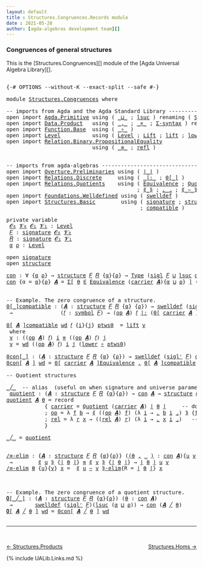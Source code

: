 ```yaml
---
layout: default
title : Structures.Congruences.Records module
date : 2021-05-28
author: [agda-algebras development team][]
---
```



### <a id="congruences-of-general-structures">Congruences of general structures</a>

This is the [Structures.Congruences][] module of the [Agda Universal Algebra Library][].

<pre class="Agda">

<a id="323" class="Symbol">{-#</a> <a id="327" class="Keyword">OPTIONS</a> <a id="335" class="Pragma">--without-K</a> <a id="347" class="Pragma">--exact-split</a> <a id="361" class="Pragma">--safe</a> <a id="368" class="Symbol">#-}</a>

<a id="373" class="Keyword">module</a> <a id="380" href="Structures.Congruences.html" class="Module">Structures.Congruences</a> <a id="403" class="Keyword">where</a>

<a id="410" class="Comment">-- imports from Agda and the Agda Standard Library -------------------------------------------</a>
<a id="505" class="Keyword">open</a> <a id="510" class="Keyword">import</a> <a id="517" href="Agda.Primitive.html" class="Module">Agda.Primitive</a> <a id="532" class="Keyword">using</a> <a id="538" class="Symbol">(</a> <a id="540" href="Agda.Primitive.html#810" class="Primitive Operator">_⊔_</a> <a id="544" class="Symbol">;</a> <a id="546" href="Agda.Primitive.html#780" class="Primitive">lsuc</a> <a id="551" class="Symbol">)</a> <a id="553" class="Keyword">renaming</a> <a id="562" class="Symbol">(</a> <a id="564" href="Agda.Primitive.html#326" class="Primitive">Set</a>  <a id="569" class="Symbol">to</a> <a id="572" class="Primitive">Type</a> <a id="577" class="Symbol">)</a>
<a id="579" class="Keyword">open</a> <a id="584" class="Keyword">import</a> <a id="591" href="Data.Product.html" class="Module">Data.Product</a>   <a id="606" class="Keyword">using</a> <a id="612" class="Symbol">(</a> <a id="614" href="Agda.Builtin.Sigma.html#236" class="InductiveConstructor Operator">_,_</a> <a id="618" class="Symbol">;</a> <a id="620" href="Data.Product.html#1167" class="Function Operator">_×_</a> <a id="624" class="Symbol">;</a> <a id="626" href="Data.Product.html#916" class="Function">Σ-syntax</a> <a id="635" class="Symbol">)</a> <a id="637" class="Keyword">renaming</a> <a id="646" class="Symbol">(</a> <a id="648" href="Agda.Builtin.Sigma.html#252" class="Field">proj₁</a> <a id="654" class="Symbol">to</a> <a id="657" class="Field">fst</a> <a id="661" class="Symbol">)</a>
<a id="663" class="Keyword">open</a> <a id="668" class="Keyword">import</a> <a id="675" href="Function.Base.html" class="Module">Function.Base</a>  <a id="690" class="Keyword">using</a> <a id="696" class="Symbol">(</a> <a id="698" href="Function.Base.html#1031" class="Function Operator">_∘_</a> <a id="702" class="Symbol">)</a>
<a id="704" class="Keyword">open</a> <a id="709" class="Keyword">import</a> <a id="716" href="Level.html" class="Module">Level</a>          <a id="731" class="Keyword">using</a> <a id="737" class="Symbol">(</a> <a id="739" href="Agda.Primitive.html#597" class="Postulate">Level</a> <a id="745" class="Symbol">;</a> <a id="747" href="Level.html#400" class="Record">Lift</a> <a id="752" class="Symbol">;</a> <a id="754" href="Level.html#457" class="InductiveConstructor">lift</a> <a id="759" class="Symbol">;</a> <a id="761" href="Level.html#470" class="Field">lower</a> <a id="767" class="Symbol">)</a>
<a id="769" class="Keyword">open</a> <a id="774" class="Keyword">import</a> <a id="781" href="Relation.Binary.PropositionalEquality.html" class="Module">Relation.Binary.PropositionalEquality</a>
                           <a id="846" class="Keyword">using</a> <a id="852" class="Symbol">(</a> <a id="854" href="Agda.Builtin.Equality.html#151" class="Datatype Operator">_≡_</a> <a id="858" class="Symbol">;</a> <a id="860" href="Agda.Builtin.Equality.html#208" class="InductiveConstructor">refl</a> <a id="865" class="Symbol">)</a>


<a id="869" class="Comment">-- imports from agda-algebras --------------------------------------------------------------</a>
<a id="962" class="Keyword">open</a> <a id="967" class="Keyword">import</a> <a id="974" href="Overture.Preliminaries.html" class="Module">Overture.Preliminaries</a> <a id="997" class="Keyword">using</a> <a id="1003" class="Symbol">(</a> <a id="1005" href="Overture.Preliminaries.html#4245" class="Function Operator">∣_∣</a> <a id="1009" class="Symbol">)</a>
<a id="1011" class="Keyword">open</a> <a id="1016" class="Keyword">import</a> <a id="1023" href="Relations.Discrete.html" class="Module">Relations.Discrete</a>     <a id="1046" class="Keyword">using</a> <a id="1052" class="Symbol">(</a> <a id="1054" href="Relations.Discrete.html#6393" class="Function Operator">_|:_</a> <a id="1059" class="Symbol">;</a> <a id="1061" href="Relations.Discrete.html#4046" class="Function Operator">0[_]</a> <a id="1066" class="Symbol">)</a>
<a id="1068" class="Keyword">open</a> <a id="1073" class="Keyword">import</a> <a id="1080" href="Relations.Quotients.html" class="Module">Relations.Quotients</a>    <a id="1103" class="Keyword">using</a> <a id="1109" class="Symbol">(</a> <a id="1111" href="Relations.Quotients.html#1601" class="Function">Equivalence</a> <a id="1123" class="Symbol">;</a> <a id="1125" href="Relations.Quotients.html#4826" class="Function">Quotient</a> <a id="1134" class="Symbol">;</a> <a id="1136" href="Relations.Quotients.html#6893" class="Function Operator">0[_]Equivalence</a>
                                         <a id="1193" class="Symbol">;</a> <a id="1195" href="Relations.Quotients.html#5179" class="Function Operator">⟪_⟫</a> <a id="1199" class="Symbol">;</a> <a id="1201" href="Relations.Quotients.html#5372" class="Function Operator">⌞_⌟</a> <a id="1205" class="Symbol">;</a> <a id="1207" href="Relations.Quotients.html#7019" class="Function Operator">⟪_∼_⟫-elim</a> <a id="1218" class="Symbol">;</a> <a id="1220" href="Relations.Quotients.html#4951" class="Function Operator">_/_</a> <a id="1224" class="Symbol">)</a>
<a id="1226" class="Keyword">open</a> <a id="1231" class="Keyword">import</a> <a id="1238" href="Foundations.Welldefined.html" class="Module">Foundations.Welldefined</a> <a id="1262" class="Keyword">using</a> <a id="1268" class="Symbol">(</a> <a id="1270" href="Foundations.Welldefined.html#2935" class="Function">swelldef</a> <a id="1279" class="Symbol">)</a>
<a id="1281" class="Keyword">open</a> <a id="1286" class="Keyword">import</a> <a id="1293" href="Structures.Basic.html" class="Module">Structures.Basic</a>        <a id="1317" class="Keyword">using</a> <a id="1323" class="Symbol">(</a> <a id="1325" href="Structures.Basic.html#1258" class="Record">signature</a> <a id="1335" class="Symbol">;</a> <a id="1337" href="Structures.Basic.html#1592" class="Record">structure</a> <a id="1347" class="Symbol">;</a> <a id="1349" href="Structures.Basic.html#1494" class="Function">sigl</a> <a id="1354" class="Symbol">;</a> <a id="1356" href="Structures.Basic.html#1428" class="Function">siglʳ</a>
                                          <a id="1404" class="Symbol">;</a> <a id="1406" href="Structures.Basic.html#2328" class="Function">compatible</a> <a id="1417" class="Symbol">)</a>

<a id="1420" class="Keyword">private</a> <a id="1428" class="Keyword">variable</a>
 <a id="1438" href="Structures.Congruences.html#1438" class="Generalizable">𝓞₀</a> <a id="1441" href="Structures.Congruences.html#1441" class="Generalizable">𝓥₀</a> <a id="1444" href="Structures.Congruences.html#1444" class="Generalizable">𝓞₁</a> <a id="1447" href="Structures.Congruences.html#1447" class="Generalizable">𝓥₁</a> <a id="1450" class="Symbol">:</a> <a id="1452" href="Agda.Primitive.html#597" class="Postulate">Level</a>
 <a id="1459" href="Structures.Congruences.html#1459" class="Generalizable">𝐹</a> <a id="1461" class="Symbol">:</a> <a id="1463" href="Structures.Basic.html#1258" class="Record">signature</a> <a id="1473" href="Structures.Congruences.html#1438" class="Generalizable">𝓞₀</a> <a id="1476" href="Structures.Congruences.html#1441" class="Generalizable">𝓥₀</a>
 <a id="1480" href="Structures.Congruences.html#1480" class="Generalizable">𝑅</a> <a id="1482" class="Symbol">:</a> <a id="1484" href="Structures.Basic.html#1258" class="Record">signature</a> <a id="1494" href="Structures.Congruences.html#1444" class="Generalizable">𝓞₁</a> <a id="1497" href="Structures.Congruences.html#1447" class="Generalizable">𝓥₁</a>
 <a id="1501" href="Structures.Congruences.html#1501" class="Generalizable">α</a> <a id="1503" href="Structures.Congruences.html#1503" class="Generalizable">ρ</a> <a id="1505" class="Symbol">:</a> <a id="1507" href="Agda.Primitive.html#597" class="Postulate">Level</a>

<a id="1514" class="Keyword">open</a> <a id="1519" href="Structures.Basic.html#1258" class="Module">signature</a>
<a id="1529" class="Keyword">open</a> <a id="1534" href="Structures.Basic.html#1592" class="Module">structure</a>

<a id="con"></a><a id="1545" href="Structures.Congruences.html#1545" class="Function">con</a> <a id="1549" class="Symbol">:</a> <a id="1551" class="Symbol">∀</a> <a id="1553" class="Symbol">{</a><a id="1554" href="Structures.Congruences.html#1554" class="Bound">α</a> <a id="1556" href="Structures.Congruences.html#1556" class="Bound">ρ</a><a id="1557" class="Symbol">}</a> <a id="1559" class="Symbol">→</a> <a id="1561" href="Structures.Basic.html#1592" class="Record">structure</a> <a id="1571" href="Structures.Congruences.html#1459" class="Generalizable">𝐹</a> <a id="1573" href="Structures.Congruences.html#1480" class="Generalizable">𝑅</a> <a id="1575" class="Symbol">{</a><a id="1576" href="Structures.Congruences.html#1554" class="Bound">α</a><a id="1577" class="Symbol">}{</a><a id="1579" href="Structures.Congruences.html#1556" class="Bound">ρ</a><a id="1580" class="Symbol">}</a> <a id="1582" class="Symbol">→</a> <a id="1584" href="Structures.Congruences.html#572" class="Primitive">Type</a> <a id="1589" class="Symbol">(</a><a id="1590" href="Structures.Basic.html#1494" class="Function">sigl</a> <a id="1595" href="Structures.Congruences.html#1459" class="Generalizable">𝐹</a> <a id="1597" href="Agda.Primitive.html#810" class="Primitive Operator">⊔</a> <a id="1599" href="Agda.Primitive.html#780" class="Primitive">lsuc</a> <a id="1604" href="Structures.Congruences.html#1554" class="Bound">α</a> <a id="1606" href="Agda.Primitive.html#810" class="Primitive Operator">⊔</a> <a id="1608" href="Agda.Primitive.html#780" class="Primitive">lsuc</a> <a id="1613" href="Structures.Congruences.html#1556" class="Bound">ρ</a><a id="1614" class="Symbol">)</a>
<a id="1616" href="Structures.Congruences.html#1545" class="Function">con</a> <a id="1620" class="Symbol">{</a><a id="1621" class="Argument">α</a> <a id="1623" class="Symbol">=</a> <a id="1625" href="Structures.Congruences.html#1625" class="Bound">α</a><a id="1626" class="Symbol">}{</a><a id="1628" href="Structures.Congruences.html#1628" class="Bound">ρ</a><a id="1629" class="Symbol">}</a> <a id="1631" href="Structures.Congruences.html#1631" class="Bound">𝑨</a> <a id="1633" class="Symbol">=</a> <a id="1635" href="Data.Product.html#916" class="Function">Σ[</a> <a id="1638" href="Structures.Congruences.html#1638" class="Bound">θ</a> <a id="1640" href="Data.Product.html#916" class="Function">∈</a> <a id="1642" href="Relations.Quotients.html#1601" class="Function">Equivalence</a> <a id="1654" class="Symbol">(</a><a id="1655" href="Structures.Basic.html#1744" class="Field">carrier</a> <a id="1663" href="Structures.Congruences.html#1631" class="Bound">𝑨</a><a id="1664" class="Symbol">){</a><a id="1666" href="Structures.Congruences.html#1625" class="Bound">α</a> <a id="1668" href="Agda.Primitive.html#810" class="Primitive Operator">⊔</a> <a id="1670" href="Structures.Congruences.html#1628" class="Bound">ρ</a><a id="1671" class="Symbol">}</a> <a id="1673" href="Data.Product.html#916" class="Function">]</a> <a id="1675" class="Symbol">(</a><a id="1676" href="Structures.Basic.html#2328" class="Function">compatible</a> <a id="1687" href="Structures.Congruences.html#1631" class="Bound">𝑨</a> <a id="1689" href="Overture.Preliminaries.html#4245" class="Function Operator">∣</a> <a id="1691" href="Structures.Congruences.html#1638" class="Bound">θ</a> <a id="1693" href="Overture.Preliminaries.html#4245" class="Function Operator">∣</a><a id="1694" class="Symbol">)</a>


<a id="1698" class="Comment">-- Example. The zero congruence of a structure.</a>
<a id="0[_]compatible"></a><a id="1746" href="Structures.Congruences.html#1746" class="Function Operator">0[_]compatible</a> <a id="1761" class="Symbol">:</a> <a id="1763" class="Symbol">(</a><a id="1764" href="Structures.Congruences.html#1764" class="Bound">𝑨</a> <a id="1766" class="Symbol">:</a> <a id="1768" href="Structures.Basic.html#1592" class="Record">structure</a> <a id="1778" href="Structures.Congruences.html#1459" class="Generalizable">𝐹</a> <a id="1780" href="Structures.Congruences.html#1480" class="Generalizable">𝑅</a> <a id="1782" class="Symbol">{</a><a id="1783" href="Structures.Congruences.html#1501" class="Generalizable">α</a><a id="1784" class="Symbol">}</a> <a id="1786" class="Symbol">{</a><a id="1787" href="Structures.Congruences.html#1503" class="Generalizable">ρ</a><a id="1788" class="Symbol">})</a> <a id="1791" class="Symbol">→</a> <a id="1793" href="Foundations.Welldefined.html#2935" class="Function">swelldef</a> <a id="1802" class="Symbol">(</a><a id="1803" href="Structures.Basic.html#1428" class="Function">siglʳ</a> <a id="1809" href="Structures.Congruences.html#1459" class="Generalizable">𝐹</a><a id="1810" class="Symbol">)</a> <a id="1812" href="Structures.Congruences.html#1501" class="Generalizable">α</a>
 <a id="1815" class="Symbol">→</a>               <a id="1831" class="Symbol">(</a><a id="1832" href="Structures.Congruences.html#1832" class="Bound">𝑓</a> <a id="1834" class="Symbol">:</a> <a id="1836" href="Structures.Basic.html#1319" class="Field">symbol</a> <a id="1843" href="Structures.Congruences.html#1459" class="Generalizable">𝐹</a><a id="1844" class="Symbol">)</a> <a id="1846" class="Symbol">→</a> <a id="1848" class="Symbol">(</a><a id="1849" href="Structures.Basic.html#1763" class="Field">op</a> <a id="1852" href="Structures.Congruences.html#1764" class="Bound">𝑨</a><a id="1853" class="Symbol">)</a> <a id="1855" href="Structures.Congruences.html#1832" class="Bound">𝑓</a> <a id="1857" href="Relations.Discrete.html#6393" class="Function Operator">|:</a> <a id="1860" class="Symbol">(</a><a id="1861" href="Relations.Discrete.html#4046" class="Function Operator">0[</a> <a id="1864" href="Structures.Basic.html#1744" class="Field">carrier</a> <a id="1872" href="Structures.Congruences.html#1764" class="Bound">𝑨</a> <a id="1874" href="Relations.Discrete.html#4046" class="Function Operator">]</a> <a id="1876" class="Symbol">{</a><a id="1877" href="Structures.Congruences.html#1503" class="Generalizable">ρ</a><a id="1878" class="Symbol">})</a>

<a id="1882" href="Structures.Congruences.html#1746" class="Function Operator">0[</a> <a id="1885" href="Structures.Congruences.html#1885" class="Bound">𝑨</a> <a id="1887" href="Structures.Congruences.html#1746" class="Function Operator">]compatible</a> <a id="1899" href="Structures.Congruences.html#1899" class="Bound">wd</a> <a id="1902" href="Structures.Congruences.html#1902" class="Bound">𝑓</a> <a id="1904" class="Symbol">{</a><a id="1905" href="Structures.Congruences.html#1905" class="Bound">i</a><a id="1906" class="Symbol">}{</a><a id="1908" href="Structures.Congruences.html#1908" class="Bound">j</a><a id="1909" class="Symbol">}</a> <a id="1911" href="Structures.Congruences.html#1911" class="Bound">ptws0</a>  <a id="1918" class="Symbol">=</a> <a id="1920" href="Level.html#457" class="InductiveConstructor">lift</a> <a id="1925" href="Structures.Congruences.html#1935" class="Function">γ</a>
 <a id="1928" class="Keyword">where</a>
 <a id="1935" href="Structures.Congruences.html#1935" class="Function">γ</a> <a id="1937" class="Symbol">:</a> <a id="1939" class="Symbol">((</a><a id="1941" href="Structures.Basic.html#1763" class="Field">op</a> <a id="1944" href="Structures.Congruences.html#1885" class="Bound">𝑨</a><a id="1945" class="Symbol">)</a> <a id="1947" href="Structures.Congruences.html#1902" class="Bound">𝑓</a><a id="1948" class="Symbol">)</a> <a id="1950" href="Structures.Congruences.html#1905" class="Bound">i</a> <a id="1952" href="Agda.Builtin.Equality.html#151" class="Datatype Operator">≡</a> <a id="1954" class="Symbol">((</a><a id="1956" href="Structures.Basic.html#1763" class="Field">op</a> <a id="1959" href="Structures.Congruences.html#1885" class="Bound">𝑨</a><a id="1960" class="Symbol">)</a> <a id="1962" href="Structures.Congruences.html#1902" class="Bound">𝑓</a><a id="1963" class="Symbol">)</a> <a id="1965" href="Structures.Congruences.html#1908" class="Bound">j</a>
 <a id="1968" href="Structures.Congruences.html#1935" class="Function">γ</a> <a id="1970" class="Symbol">=</a> <a id="1972" href="Structures.Congruences.html#1899" class="Bound">wd</a> <a id="1975" class="Symbol">((</a><a id="1977" href="Structures.Basic.html#1763" class="Field">op</a> <a id="1980" href="Structures.Congruences.html#1885" class="Bound">𝑨</a><a id="1981" class="Symbol">)</a> <a id="1983" href="Structures.Congruences.html#1902" class="Bound">𝑓</a><a id="1984" class="Symbol">)</a> <a id="1986" href="Structures.Congruences.html#1905" class="Bound">i</a> <a id="1988" href="Structures.Congruences.html#1908" class="Bound">j</a> <a id="1990" class="Symbol">(</a><a id="1991" href="Level.html#470" class="Field">lower</a> <a id="1997" href="Function.Base.html#1031" class="Function Operator">∘</a> <a id="1999" href="Structures.Congruences.html#1911" class="Bound">ptws0</a><a id="2004" class="Symbol">)</a>

<a id="0con[_]"></a><a id="2007" href="Structures.Congruences.html#2007" class="Function Operator">0con[_]</a> <a id="2015" class="Symbol">:</a> <a id="2017" class="Symbol">(</a><a id="2018" href="Structures.Congruences.html#2018" class="Bound">𝑨</a> <a id="2020" class="Symbol">:</a> <a id="2022" href="Structures.Basic.html#1592" class="Record">structure</a> <a id="2032" href="Structures.Congruences.html#1459" class="Generalizable">𝐹</a> <a id="2034" href="Structures.Congruences.html#1480" class="Generalizable">𝑅</a> <a id="2036" class="Symbol">{</a><a id="2037" href="Structures.Congruences.html#1501" class="Generalizable">α</a><a id="2038" class="Symbol">}</a> <a id="2040" class="Symbol">{</a><a id="2041" href="Structures.Congruences.html#1503" class="Generalizable">ρ</a><a id="2042" class="Symbol">})</a> <a id="2045" class="Symbol">→</a> <a id="2047" href="Foundations.Welldefined.html#2935" class="Function">swelldef</a> <a id="2056" class="Symbol">(</a><a id="2057" href="Structures.Basic.html#1428" class="Function">siglʳ</a> <a id="2063" href="Structures.Congruences.html#1459" class="Generalizable">𝐹</a><a id="2064" class="Symbol">)</a> <a id="2066" href="Structures.Congruences.html#1501" class="Generalizable">α</a> <a id="2068" class="Symbol">→</a> <a id="2070" href="Structures.Congruences.html#1545" class="Function">con</a> <a id="2074" href="Structures.Congruences.html#2018" class="Bound">𝑨</a>
<a id="2076" href="Structures.Congruences.html#2007" class="Function Operator">0con[</a> <a id="2082" href="Structures.Congruences.html#2082" class="Bound">𝑨</a> <a id="2084" href="Structures.Congruences.html#2007" class="Function Operator">]</a> <a id="2086" href="Structures.Congruences.html#2086" class="Bound">wd</a> <a id="2089" class="Symbol">=</a> <a id="2091" href="Relations.Quotients.html#6893" class="Function Operator">0[</a> <a id="2094" href="Structures.Basic.html#1744" class="Field">carrier</a> <a id="2102" href="Structures.Congruences.html#2082" class="Bound">𝑨</a> <a id="2104" href="Relations.Quotients.html#6893" class="Function Operator">]Equivalence</a> <a id="2117" href="Agda.Builtin.Sigma.html#236" class="InductiveConstructor Operator">,</a> <a id="2119" href="Structures.Congruences.html#1746" class="Function Operator">0[</a> <a id="2122" href="Structures.Congruences.html#2082" class="Bound">𝑨</a> <a id="2124" href="Structures.Congruences.html#1746" class="Function Operator">]compatible</a> <a id="2136" href="Structures.Congruences.html#2086" class="Bound">wd</a>

<a id="2140" class="Comment">-- Quotient structures</a>

<a id="_╱_"></a><a id="2164" href="Structures.Congruences.html#2164" class="Function Operator">_╱_</a>  <a id="2169" class="Comment">-- alias  (useful on when signature and universe parameters can be inferred)</a>
 <a id="quotient"></a><a id="2247" href="Structures.Congruences.html#2247" class="Function">quotient</a> <a id="2256" class="Symbol">:</a> <a id="2258" class="Symbol">(</a><a id="2259" href="Structures.Congruences.html#2259" class="Bound">𝑨</a> <a id="2261" class="Symbol">:</a> <a id="2263" href="Structures.Basic.html#1592" class="Record">structure</a> <a id="2273" href="Structures.Congruences.html#1459" class="Generalizable">𝐹</a> <a id="2275" href="Structures.Congruences.html#1480" class="Generalizable">𝑅</a> <a id="2277" class="Symbol">{</a><a id="2278" href="Structures.Congruences.html#1501" class="Generalizable">α</a><a id="2279" class="Symbol">}{</a><a id="2281" href="Structures.Congruences.html#1503" class="Generalizable">ρ</a><a id="2282" class="Symbol">})</a> <a id="2285" class="Symbol">→</a> <a id="2287" href="Structures.Congruences.html#1545" class="Function">con</a> <a id="2291" href="Structures.Congruences.html#2259" class="Bound">𝑨</a> <a id="2293" class="Symbol">→</a> <a id="2295" href="Structures.Basic.html#1592" class="Record">structure</a> <a id="2305" href="Structures.Congruences.html#1459" class="Generalizable">𝐹</a> <a id="2307" href="Structures.Congruences.html#1480" class="Generalizable">𝑅</a>
<a id="2309" href="Structures.Congruences.html#2247" class="Function">quotient</a> <a id="2318" href="Structures.Congruences.html#2318" class="Bound">𝑨</a> <a id="2320" href="Structures.Congruences.html#2320" class="Bound">θ</a> <a id="2322" class="Symbol">=</a> <a id="2324" class="Keyword">record</a>
            <a id="2343" class="Symbol">{</a> <a id="2345" href="Structures.Basic.html#1744" class="Field">carrier</a> <a id="2353" class="Symbol">=</a> <a id="2355" href="Relations.Quotients.html#4826" class="Function">Quotient</a> <a id="2364" class="Symbol">(</a><a id="2365" href="Structures.Basic.html#1744" class="Field">carrier</a> <a id="2373" href="Structures.Congruences.html#2318" class="Bound">𝑨</a><a id="2374" class="Symbol">)</a> <a id="2376" href="Overture.Preliminaries.html#4245" class="Function Operator">∣</a> <a id="2378" href="Structures.Congruences.html#2320" class="Bound">θ</a> <a id="2380" href="Overture.Preliminaries.html#4245" class="Function Operator">∣</a>     <a id="2386" class="Comment">-- domain of quotient structure</a>
            <a id="2430" class="Symbol">;</a> <a id="2432" href="Structures.Basic.html#1763" class="Field">op</a> <a id="2435" class="Symbol">=</a> <a id="2437" class="Symbol">λ</a> <a id="2439" href="Structures.Congruences.html#2439" class="Bound">f</a> <a id="2441" href="Structures.Congruences.html#2441" class="Bound">b</a> <a id="2443" class="Symbol">→</a> <a id="2445" href="Relations.Quotients.html#5179" class="Function Operator">⟪</a> <a id="2447" class="Symbol">((</a><a id="2449" href="Structures.Basic.html#1763" class="Field">op</a> <a id="2452" href="Structures.Congruences.html#2318" class="Bound">𝑨</a><a id="2453" class="Symbol">)</a> <a id="2455" href="Structures.Congruences.html#2439" class="Bound">f</a><a id="2456" class="Symbol">)</a> <a id="2458" class="Symbol">(λ</a> <a id="2461" href="Structures.Congruences.html#2461" class="Bound">i</a> <a id="2463" class="Symbol">→</a> <a id="2465" href="Relations.Quotients.html#5372" class="Function Operator">⌞</a> <a id="2467" href="Structures.Congruences.html#2441" class="Bound">b</a> <a id="2469" href="Structures.Congruences.html#2461" class="Bound">i</a> <a id="2471" href="Relations.Quotients.html#5372" class="Function Operator">⌟</a><a id="2472" class="Symbol">)</a> <a id="2474" href="Relations.Quotients.html#5179" class="Function Operator">⟫</a> <a id="2476" class="Symbol">{</a><a id="2477" href="Structures.Congruences.html#657" class="Field">fst</a> <a id="2481" href="Overture.Preliminaries.html#4245" class="Function Operator">∣</a> <a id="2483" href="Structures.Congruences.html#2320" class="Bound">θ</a> <a id="2485" href="Overture.Preliminaries.html#4245" class="Function Operator">∣</a><a id="2486" class="Symbol">}</a> <a id="2488" class="Comment">-- interp of operations</a>
            <a id="2524" class="Symbol">;</a> <a id="2526" href="Structures.Basic.html#1847" class="Field">rel</a> <a id="2530" class="Symbol">=</a> <a id="2532" class="Symbol">λ</a> <a id="2534" href="Structures.Congruences.html#2534" class="Bound">r</a> <a id="2536" href="Structures.Congruences.html#2536" class="Bound">x</a> <a id="2538" class="Symbol">→</a> <a id="2540" class="Symbol">((</a><a id="2542" href="Structures.Basic.html#1847" class="Field">rel</a> <a id="2546" href="Structures.Congruences.html#2318" class="Bound">𝑨</a><a id="2547" class="Symbol">)</a> <a id="2549" href="Structures.Congruences.html#2534" class="Bound">r</a><a id="2550" class="Symbol">)</a> <a id="2552" class="Symbol">(λ</a> <a id="2555" href="Structures.Congruences.html#2555" class="Bound">i</a> <a id="2557" class="Symbol">→</a> <a id="2559" href="Relations.Quotients.html#5372" class="Function Operator">⌞</a> <a id="2561" href="Structures.Congruences.html#2536" class="Bound">x</a> <a id="2563" href="Structures.Congruences.html#2555" class="Bound">i</a> <a id="2565" href="Relations.Quotients.html#5372" class="Function Operator">⌟</a><a id="2566" class="Symbol">)</a>   <a id="2570" class="Comment">-- interpretation of relations</a>
            <a id="2613" class="Symbol">}</a>

<a id="2616" href="Structures.Congruences.html#2164" class="Function Operator">_╱_</a> <a id="2620" class="Symbol">=</a> <a id="2622" href="Structures.Congruences.html#2247" class="Function">quotient</a>


<a id="/≡-elim"></a><a id="2633" href="Structures.Congruences.html#2633" class="Function">/≡-elim</a> <a id="2641" class="Symbol">:</a> <a id="2643" class="Symbol">{</a><a id="2644" href="Structures.Congruences.html#2644" class="Bound">𝑨</a> <a id="2646" class="Symbol">:</a> <a id="2648" href="Structures.Basic.html#1592" class="Record">structure</a> <a id="2658" href="Structures.Congruences.html#1459" class="Generalizable">𝐹</a> <a id="2660" href="Structures.Congruences.html#1480" class="Generalizable">𝑅</a> <a id="2662" class="Symbol">{</a><a id="2663" href="Structures.Congruences.html#1501" class="Generalizable">α</a><a id="2664" class="Symbol">}{</a><a id="2666" href="Structures.Congruences.html#1503" class="Generalizable">ρ</a><a id="2667" class="Symbol">}}</a> <a id="2670" class="Symbol">(</a><a id="2671" href="Structures.Congruences.html#2671" class="Bound">(</a><a id="2672" href="Structures.Congruences.html#2672" class="Bound">θ</a> <a id="2674" href="Agda.Builtin.Sigma.html#236" class="InductiveConstructor Operator">,</a> <a id="2676" href="Structures.Congruences.html#2671" class="Bound">_</a> <a id="2678" href="Structures.Congruences.html#2671" class="Bound">)</a> <a id="2680" class="Symbol">:</a> <a id="2682" href="Structures.Congruences.html#1545" class="Function">con</a> <a id="2686" href="Structures.Congruences.html#2644" class="Bound">𝑨</a><a id="2687" class="Symbol">){</a><a id="2689" href="Structures.Congruences.html#2689" class="Bound">u</a> <a id="2691" href="Structures.Congruences.html#2691" class="Bound">v</a> <a id="2693" class="Symbol">:</a> <a id="2695" href="Structures.Basic.html#1744" class="Field">carrier</a> <a id="2703" href="Structures.Congruences.html#2644" class="Bound">𝑨</a><a id="2704" class="Symbol">}</a>
 <a id="2707" class="Symbol">→</a>        <a id="2716" href="Relations.Quotients.html#5179" class="Function Operator">⟪</a> <a id="2718" href="Structures.Congruences.html#2689" class="Bound">u</a> <a id="2720" href="Relations.Quotients.html#5179" class="Function Operator">⟫</a> <a id="2722" class="Symbol">{</a><a id="2723" href="Overture.Preliminaries.html#4245" class="Function Operator">∣</a> <a id="2725" href="Structures.Congruences.html#2672" class="Bound">θ</a> <a id="2727" href="Overture.Preliminaries.html#4245" class="Function Operator">∣</a><a id="2728" class="Symbol">}</a> <a id="2730" href="Agda.Builtin.Equality.html#151" class="Datatype Operator">≡</a> <a id="2732" href="Relations.Quotients.html#5179" class="Function Operator">⟪</a> <a id="2734" href="Structures.Congruences.html#2691" class="Bound">v</a> <a id="2736" href="Relations.Quotients.html#5179" class="Function Operator">⟫</a> <a id="2738" class="Symbol">{</a><a id="2739" href="Overture.Preliminaries.html#4245" class="Function Operator">∣</a> <a id="2741" href="Structures.Congruences.html#2672" class="Bound">θ</a> <a id="2743" href="Overture.Preliminaries.html#4245" class="Function Operator">∣</a><a id="2744" class="Symbol">}</a> <a id="2746" class="Symbol">→</a> <a id="2748" href="Overture.Preliminaries.html#4245" class="Function Operator">∣</a> <a id="2750" href="Structures.Congruences.html#2672" class="Bound">θ</a> <a id="2752" href="Overture.Preliminaries.html#4245" class="Function Operator">∣</a> <a id="2754" href="Structures.Congruences.html#2689" class="Bound">u</a> <a id="2756" href="Structures.Congruences.html#2691" class="Bound">v</a>
<a id="2758" href="Structures.Congruences.html#2633" class="Function">/≡-elim</a> <a id="2766" href="Structures.Congruences.html#2766" class="Bound">θ</a> <a id="2768" class="Symbol">{</a><a id="2769" href="Structures.Congruences.html#2769" class="Bound">u</a><a id="2770" class="Symbol">}{</a><a id="2772" href="Structures.Congruences.html#2772" class="Bound">v</a><a id="2773" class="Symbol">}</a> <a id="2775" href="Structures.Congruences.html#2775" class="Bound">x</a> <a id="2777" class="Symbol">=</a>  <a id="2780" href="Relations.Quotients.html#7019" class="Function Operator">⟪</a> <a id="2782" href="Structures.Congruences.html#2769" class="Bound">u</a> <a id="2784" href="Relations.Quotients.html#7019" class="Function Operator">∼</a> <a id="2786" href="Structures.Congruences.html#2772" class="Bound">v</a> <a id="2788" href="Relations.Quotients.html#7019" class="Function Operator">⟫-elim</a><a id="2794" class="Symbol">{</a><a id="2795" class="Argument">R</a> <a id="2797" class="Symbol">=</a> <a id="2799" href="Overture.Preliminaries.html#4245" class="Function Operator">∣</a> <a id="2801" href="Structures.Congruences.html#2766" class="Bound">θ</a> <a id="2803" href="Overture.Preliminaries.html#4245" class="Function Operator">∣</a><a id="2804" class="Symbol">}</a> <a id="2806" href="Structures.Congruences.html#2775" class="Bound">x</a>



<a id="2811" class="Comment">-- Example. The zero congruence of a quotient structure.</a>
<a id="𝟎[_╱_]"></a><a id="2868" href="Structures.Congruences.html#2868" class="Function Operator">𝟎[_╱_]</a> <a id="2875" class="Symbol">:</a> <a id="2877" class="Symbol">(</a><a id="2878" href="Structures.Congruences.html#2878" class="Bound">𝑨</a> <a id="2880" class="Symbol">:</a> <a id="2882" href="Structures.Basic.html#1592" class="Record">structure</a> <a id="2892" href="Structures.Congruences.html#1459" class="Generalizable">𝐹</a> <a id="2894" href="Structures.Congruences.html#1480" class="Generalizable">𝑅</a> <a id="2896" class="Symbol">{</a><a id="2897" href="Structures.Congruences.html#1501" class="Generalizable">α</a><a id="2898" class="Symbol">}{</a><a id="2900" href="Structures.Congruences.html#1503" class="Generalizable">ρ</a><a id="2901" class="Symbol">})</a> <a id="2904" class="Symbol">(</a><a id="2905" href="Structures.Congruences.html#2905" class="Bound">θ</a> <a id="2907" class="Symbol">:</a> <a id="2909" href="Structures.Congruences.html#1545" class="Function">con</a> <a id="2913" href="Structures.Congruences.html#2878" class="Bound">𝑨</a><a id="2914" class="Symbol">)</a>
 <a id="2917" class="Symbol">→</a>       <a id="2925" href="Foundations.Welldefined.html#2935" class="Function">swelldef</a> <a id="2934" class="Symbol">(</a><a id="2935" href="Structures.Basic.html#1428" class="Function">siglʳ</a> <a id="2941" href="Structures.Congruences.html#1459" class="Generalizable">𝐹</a><a id="2942" class="Symbol">)(</a><a id="2944" href="Agda.Primitive.html#780" class="Primitive">lsuc</a> <a id="2949" class="Symbol">(</a><a id="2950" href="Structures.Congruences.html#1501" class="Generalizable">α</a> <a id="2952" href="Agda.Primitive.html#810" class="Primitive Operator">⊔</a> <a id="2954" href="Structures.Congruences.html#1503" class="Generalizable">ρ</a><a id="2955" class="Symbol">))</a> <a id="2958" class="Symbol">→</a> <a id="2960" href="Structures.Congruences.html#1545" class="Function">con</a> <a id="2964" class="Symbol">(</a><a id="2965" href="Structures.Congruences.html#2878" class="Bound">𝑨</a> <a id="2967" href="Structures.Congruences.html#2164" class="Function Operator">╱</a> <a id="2969" href="Structures.Congruences.html#2905" class="Bound">θ</a><a id="2970" class="Symbol">)</a>
<a id="2972" href="Structures.Congruences.html#2868" class="Function Operator">𝟎[</a> <a id="2975" href="Structures.Congruences.html#2975" class="Bound">𝑨</a> <a id="2977" href="Structures.Congruences.html#2868" class="Function Operator">╱</a> <a id="2979" href="Structures.Congruences.html#2979" class="Bound">θ</a> <a id="2981" href="Structures.Congruences.html#2868" class="Function Operator">]</a> <a id="2983" href="Structures.Congruences.html#2983" class="Bound">wd</a> <a id="2986" class="Symbol">=</a> <a id="2988" href="Structures.Congruences.html#2007" class="Function Operator">0con[</a> <a id="2994" href="Structures.Congruences.html#2975" class="Bound">𝑨</a> <a id="2996" href="Structures.Congruences.html#2164" class="Function Operator">╱</a> <a id="2998" href="Structures.Congruences.html#2979" class="Bound">θ</a> <a id="3000" href="Structures.Congruences.html#2007" class="Function Operator">]</a> <a id="3002" href="Structures.Congruences.html#2983" class="Bound">wd</a>

</pre>


--------------------------------

<br>

[← Structures.Products](Structures.Products.html)
<span style="float:right;">[Structures.Homs →](Structures.Homs.html)</span>

{% include UALib.Links.md %}

[agda-algebras development team]: https://github.com/ualib/agda-algebras#the-agda-algebras-development-team

